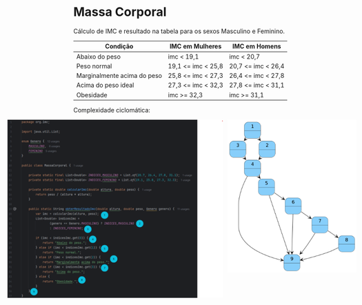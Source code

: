 # Massa Corporal

Cálculo de IMC e resultado na tabela para os sexos Masculino e Feminino.

| Condição                    | IMC em Mulheres              | IMC em Homens                |
|-----------------------------| ---------------------------- | ---------------------------- |
| Abaixo do peso              | imc < 19,1                   | imc < 20,7                   |
| Peso normal                 | 19,1 <= imc < 25,8           | 20,7 <= imc < 26,4           |
| Marginalmente acima do peso | 25,8 <= imc < 27,3          | 26,4 <= imc < 27,8           |
| Acima do peso ideal         | 27,3 <= imc < 32,3           | 27,8 <= imc < 31,1           |
| Obesidade                   | imc >= 32,3                  | imc >= 31,1                  |

Complexidade ciclomática:

<div style="display: flex; justify-content: center; align-items: flex-start;">
  <img src="./imgs/codigo.png" alt="Código" width="500" style="margin-right: 10px;">
  <img src="./imgs/complexidade-ciclomatica.png" alt="Complexidade Ciclomática" width="300">
</div>